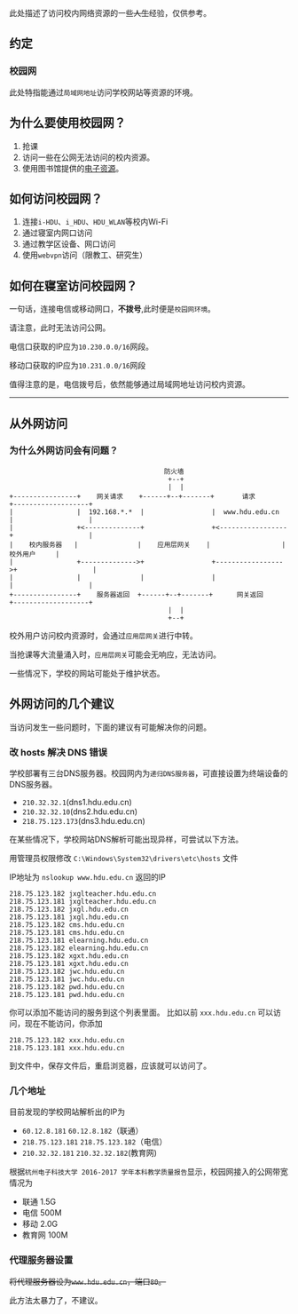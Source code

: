 此处描述了访问校内网络资源的一些~~人生~~经验，仅供参考。

## 约定

### 校园网

此处特指能通过`局域网地址`访问学校网站等资源的环境。

## 为什么要使用校园网？

1. 抢课
1. 访问一些在公网无法访问的校内资源。
1. 使用图书馆提供的[电子资源](http://www.lib.hdu.edu.cn/)。

## 如何访问校园网？

1. 连接`i-HDU`、`i_HDU`、`HDU_WLAN`等校内Wi-Fi
1. 通过寝室内网口访问
1. 通过教学区设备、网口访问
1. 使用`webvpn`访问（限教工、研究生）

## 如何在寝室访问校园网？

一句话，连接电信或移动网口，**不拨号**,此时便是`校园网环境`。

请注意，此时无法访问公网。

电信口获取的IP应为`10.230.0.0/16`网段。

移动口获取的IP应为`10.231.0.0/16`网段

值得注意的是，电信拨号后，依然能够通过局域网地址访问校内资源。

----------------

## 从外网访问

### 为什么外网访问会有问题？

```
                                       防火墙
                                        +--+
                                        |  |
+----------------+    网关请求    +------+--+-------+       请求       +-------------------+
|                |  192.168.*.*  |                 |  www.hdu.edu.cn  |                   |
|                +<--------------+                 +<-----------------+                   |
|    校内服务器   |               |    应用层网关    |                  |      校外用户     |
|                +-------------->+                 +----------------->+                   |
|                |               |                 |                  |                   |
+----------------+    服务器返回  +------+--+-------+      网关返回     +-------------------+
                                        |  |
                                        +--+
```

校外用户访问校内资源时，会通过`应用层网关`进行中转。

当抢课等大流量涌入时，`应用层网关`可能会无响应，无法访问。

一些情况下，学校的网站可能处于维护状态。

## 外网访问的几个建议

当访问发生一些问题时，下面的建议有可能解决你的问题。

### 改 hosts 解决 DNS 错误

学校部署有三台DNS服务器。校园网内为`递归DNS服务器`，可直接设置为终端设备的DNS服务器。

- `210.32.32.1`(dns1.hdu.edu.cn)
- `210.32.32.10`(dns2.hdu.edu.cn)
- `218.75.123.173`(dns3.hdu.edu.cn)

在某些情况下，学校网站DNS解析可能出现异样，可尝试以下方法。

用管理员权限修改 `C:\Windows\System32\drivers\etc\hosts` 文件

IP地址为 `nslookup www.hdu.edu.cn` 返回的IP

```
218.75.123.182 jxglteacher.hdu.edu.cn
218.75.123.181 jxglteacher.hdu.edu.cn
218.75.123.182 jxgl.hdu.edu.cn
218.75.123.181 jxgl.hdu.edu.cn
218.75.123.182 cms.hdu.edu.cn
218.75.123.181 cms.hdu.edu.cn
218.75.123.181 elearning.hdu.edu.cn
218.75.123.182 elearning.hdu.edu.cn
218.75.123.182 xgxt.hdu.edu.cn
218.75.123.181 xgxt.hdu.edu.cn
218.75.123.182 jwc.hdu.edu.cn
218.75.123.181 jwc.hdu.edu.cn
218.75.123.182 pwd.hdu.edu.cn
218.75.123.181 pwd.hdu.edu.cn
```
你可以添加不能访问的服务到这个列表里面。
比如以前 `xxx.hdu.edu.cn` 可以访问，现在不能访问，你添加
```
218.75.123.182 xxx.hdu.edu.cn
218.75.123.181 xxx.hdu.edu.cn
```
到文件中，保存文件后，重启浏览器，应该就可以访问了。

### 几个地址

目前发现的学校网站解析出的IP为

- `60.12.8.181` `60.12.8.182`（联通）
- `218.75.123.181` `218.75.123.182`（电信）
- `210.32.32.181` `210.32.32.182`(教育网)

根据`杭州电子科技大学 2016-2017 学年本科教学质量报告`显示，校园网接入的公网带宽情况为

- 联通 1.5G
- 电信 500M
- 移动 2.0G
- 教育网 100M

### 代理服务器设置

~~将代理服务器设为`www.hdu.edu.cn`，端口`80`。~~

此方法太暴力了，不建议。